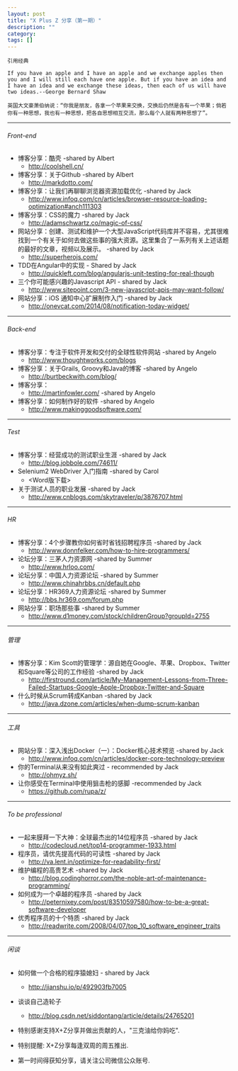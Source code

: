 ```yaml
---
layout: post
title: "X Plus Z 分享（第一期）"
description: ""
category:
tags: []
---
```


`引用经典`

`If you have an apple and I have an apple and we exchange apples then you and I will still each have one apple. But if you have an idea and I have an idea and we exchange these ideas, then each of us will have two ideas.--George Bernard Shaw
`

`英国大文豪萧伯纳说：“你我是朋友，各拿一个苹果来交换，交换后仍然是各有一个苹果；倘若你有一种思想，我也有一种思想，把各自思想相互交流，那么每个人就有两种思想了”。`

----

###### Front-end

* 博客分享：酷壳 -shared by Albert
    * <http://coolshell.cn/>
* 博客分享：关于Github -shared by Albert
    * <http://markdotto.com/>
* 博客分享：让我们再聊聊浏览器资源加载优化 -shared by Jack
    * <http://www.infoq.com/cn/articles/browser-resource-loading-optimization#anch111303>
* 博客分享：CSS的魔力 -shared by Jack
    * <http://adamschwartz.co/magic-of-css/>
* 网站分享：创建、测试和维护一个大型JavaScript代码库并不容易，尤其很难找到一个有关于如何去做这些事的强大资源。这里集合了一系列有关上述话题的最好的文章，视频以及展示。 -shared by Jack
    * <http://superherojs.com/>
* TDD在Angular中的实现 - Shared by Jack
    * <http://quickleft.com/blog/angularjs-unit-testing-for-real-though>
* 三个你可能感兴趣的Javascript API - shared by Jack
    * <http://www.sitepoint.com/3-new-javascript-apis-may-want-follow/>
* 网站分享：iOS 通知中心扩展制作入门 -shared by Jack
    * <http://onevcat.com/2014/08/notification-today-widget/>

----

###### Back-end

* 博客分享：专注于软件开发和交付的全球性软件网站 -shared by Angelo
    * <http://www.thoughtworks.com/blogs>
* 博客分享：关于Grails, Groovy和Java的博客 -shared by Angelo
    * <http://burtbeckwith.com/blog/>
* 博客分享：
    * <http://martinfowler.com/>  -shared by Angelo
* 博客分享：如何制作好的软件  -shared by Angelo
    * <http://www.makinggoodsoftware.com/>

----

###### Test

* 博客分享：经营成功的测试职业生涯  -shared by Jack
    * <http://blog.jobbole.com/74611/>  
* Selenium2 WebDriver 入门指南 -shared by Carol
    * <Word版下载>
* 关于测试人员的职业发展 -shared by Jack
    * <http://www.cnblogs.com/skytraveler/p/3876707.html>

----

###### HR

* 博客分享：4个步骤教你如何省时省钱招聘程序员 -shared by Jack
    * <http://www.donnfelker.com/how-to-hire-programmers/>
* 论坛分享：三茅人力资源网 -shared by Summer
    * <http://www.hrloo.com/>
* 论坛分享：中国人力资源论坛 -shared by Summer
    * <http://www.chinahrbbs.cn/default.php>
* 论坛分享：HR369人力资源论坛  -shared by Summer
    * <http://bbs.hr369.com/forum.php>
* 网站分享：职场那些事 -shared by Summer
    * <http://www.d1money.com/stock/childrenGroup?groupId=2755>

----

###### 管理

* 博客分享：Kim Scott的管理学：源自她在Google、苹果、Dropbox、Twitter和Square等公司的工作经验 -shared by Jack
    * <http://firstround.com/article/My-Management-Lessons-from-Three-Failed-Startups-Google-Apple-Dropbox-Twitter-and-Square>
* 什么时候从Scrum转成Kanban -shared by Jack
    * <http://java.dzone.com/articles/when-dump-scrum-kanban>

-----

###### 工具

* 网站分享：深入浅出Docker（一）：Docker核心技术预览 -shared by Jack
    * <http://www.infoq.com/cn/articles/docker-core-technology-preview>
* 你的Terminal从来没有如此爽过 - recommended by Jack
    * <http://ohmyz.sh/>
* 让你感受在Terminal中使用狙击枪的感脚 -recommended by Jack
    * <https://github.com/rupa/z/>

----

###### To be professional

* 一起来膜拜一下大神：全球最杰出的14位程序员 -shared by Jack
    * <http://codecloud.net/top14-programmer-1933.html>
* 程序员，请优先提高代码的可读性 -shared by Jack
    * <http://va.lent.in/optimize-for-readability-first/>
* 维护编程的高贵艺术 -shared by Jack
    * <http://blog.codinghorror.com/the-noble-art-of-maintenance-programming/>
* 如何成为一个卓越的程序员 -shared by Jack
    * <http://peternixey.com/post/83510597580/how-to-be-a-great-software-developer>
* 优秀程序员的十个特质 -shared by Jack
    * <http://readwrite.com/2008/04/07/top_10_software_engineer_traits>

----

###### 闲谈

* 如何做一个合格的程序猿媳妇 - shared by Jack
    * <http://jianshu.io/p/492903fb7005>
* 谈谈自己造轮子
    * <http://blog.csdn.net/siddontang/article/details/24765201>


* 特别感谢支持X+Z分享并做出贡献的人，"三克油给你妈吃".

* 特别提醒: X+Z分享每逢双周的周五推出.

* 第一时间得获知分享，请关注公司微信公众账号.

